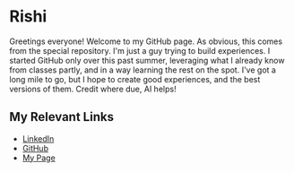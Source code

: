 # Rishi
Greetings everyone! Welcome to my GitHub page. As obvious, this comes from the special repository. I'm just a guy trying to build experiences. I started GitHub only over this past summer, leveraging what I already know from classes partly, and in a way learning the rest on the spot. I've got a long mile to go, but I hope to create good experiences, and the best versions of them. Credit where due, AI helps!
## My Relevant Links
- [LinkedIn](https://www.linkedin.com/in/rishi-j-04824026a/)
- [GitHub](https://github.com/rj-here)
- [My Page](https://rj-here.github.io/personalpage/index.html)


<!--
**rj-here/rj-here** is a ✨ _special_ ✨ repository because its `README.md` (this file) appears on your GitHub profile.

Last updated: 29th July, 2025
-->
